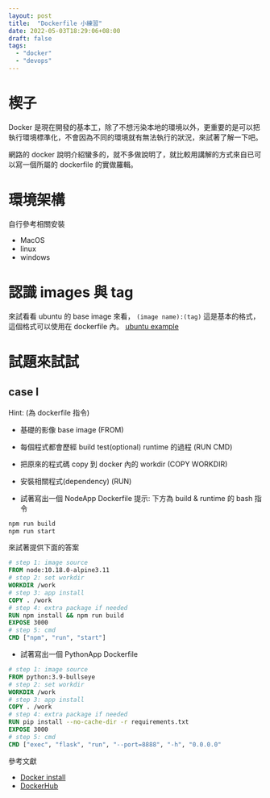 ```yaml
---
layout: post
title:  "Dockerfile 小練習"
date: 2022-05-03T18:29:06+08:00
draft: false
tags: 
  - "docker"
  - "devops"
---
```

# 楔子
Docker 是現在開發的基本工，除了不想污染本地的環境以外，更重要的是可以把執行環境標準化，不會因為不同的環境就有無法執行的狀況，來試著了解一下吧。

網路的 docker 說明介紹蠻多的，就不多做說明了，就比較用講解的方式來自已可以寫一個所屬的 dockerfile 的實做羅輯。

# 環境架構
自行參考相關安裝
- MacOS
- linux
- windows

# 認識 images 與 tag
來試看看 ubuntu 的 base image 來看， `(image name):(tag)` 這是基本的格式，這個格式可以使用在 dockerfile 內。
[ubuntu example](https://hub.docker.com/_/ubuntu?tab=tags)

# 試題來試試
## case I
Hint: (為 dockerfile 指令)
- 基礎的影像 base image (FROM)
- 每個程式都會歷經 build test(optional) runtime 的過程 (RUN CMD)
- 把原來的程式碼 copy 到 docker 內的 workdir (COPY WORKDIR)
- 安裝相關程式(dependency) (RUN)

- 試著寫出一個 NodeApp Dockerfile
提示: 下方為 build & runtime 的 bash 指令
```javascript
npm run build
npm run start
```

來試著提供下面的答案

```dockerfile
# step 1: image source
FROM node:10.18.0-alpine3.11
# step 2: set workdir
WORKDIR /work
# step 3: app install
COPY . /work
# step 4: extra package if needed
RUN npm install && npm run build
EXPOSE 3000
# step 5: cmd
CMD ["npm", "run", "start"]
```

- 試著寫出一個 PythonApp Dockerfile

```dockerfile
# step 1: image source
FROM python:3.9-bullseye
# step 2: set workdir
WORKDIR /work
# step 3: app install
COPY . /work
# step 4: extra package if needed
RUN pip install --no-cache-dir -r requirements.txt
EXPOSE 3000
# step 5: cmd
CMD ["exec", "flask", "run", "--port=8888", "-h", "0.0.0.0"
```


參考文獻
- [Docker install](https://www.docker.com/get-started/)
- [DockerHub](https://hub.docker.com/)